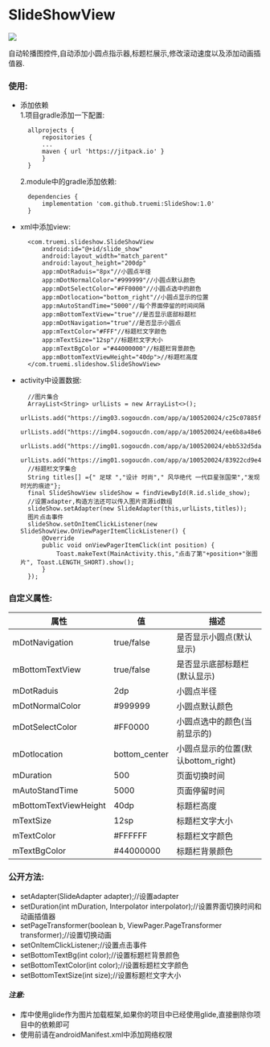 # SlideShowView
[![](https://jitpack.io/v/truemi/SlideShow.svg)](https://jitpack.io/#truemi/SlideShow)
  
自动轮播图控件,自动添加小圆点指示器,标题栏展示,修改滚动速度以及添加动画插值器.
### 使用:  


- 添加依赖  
 1.项目gradle添加一下配置:  

		allprojects {
			repositories {
			...
			maven { url 'https://jitpack.io' }
			}
		}

	2.module中的gradle添加依赖:

		dependencies {
	        implementation 'com.github.truemi:SlideShow:1.0'
		} 
  
- xml中添加view:  
		
		<com.truemi.slideshow.SlideShowView
       		android:id="@+id/slide_show"
        	android:layout_width="match_parent"
        	android:layout_height="200dp"
        	app:mDotRaduis="8px"//小圆点半径
        	app:mDotNormalColor="#999999"//小圆点默认颜色
        	app:mDotSelectColor="#FF0000"//小圆点选中的颜色
        	app:mDotlocation="bottom_right"//小圆点显示的位置
        	app:mAutoStandTime="5000"//每个界面停留的时间间隔
        	app:mBottomTextView="true"//是否显示底部标题栏
        	app:mDotNavigation="true"//是否显示小圆点
        	app:mTextColor="#FFF"//标题栏文字颜色
        	app:mTextSize="12sp"//标题栏文字大小
        	app:mTextBgColor ="#44000000"//标题栏背景颜色
        	app:mBottomTextViewHeight="40dp">//标题栏高度
    	</com.truemi.slideshow.SlideShowView>
- activity中设置数据:
   
		//图片集合
		ArrayList<String> urlLists = new ArrayList<>();
        urlLists.add("https://img03.sogoucdn.com/app/a/100520024/c25c07885f822d67c91256b3033749e7");
        urlLists.add("https://img04.sogoucdn.com/app/a/100520024/ee6b8a48e6322e18a85a62ddcb01f432");
        urlLists.add("https://img01.sogoucdn.com/app/a/100520024/ebb532d5da0e26e285ac2dc025bc99ec");
        urlLists.add("https://img01.sogoucdn.com/app/a/100520024/83922cd9e4aaf9b4c012f08629a5e160");
		//标题栏文字集合
        String titles[] ={" 足球 ","设计 时尚"," 风华绝代 一代巨星张国荣","发现时光的痕迹"};
        final SlideShowView slideShow = findViewById(R.id.slide_show);
		//设置adapter,构造方法还可以传入图片资源id数组
        slideShow.setAdapter(new SlideAdapter(this,urlLists,titles));
		图片点击事件
        slideShow.setOnItemClickListener(new SlideShowView.OnViewPagerItemClickListener() {
            @Override
            public void onViewPagerItemClick(int position) {
                Toast.makeText(MainActivity.this,"点击了第"+position+"张图片", Toast.LENGTH_SHORT).show();
            }
        }); 

### 自定义属性:  

|  属性        | 值 |  描述  |
| --------   | -----   | ---- |
| mDotNavigation        | true/false      |   是否显示小圆点(默认显示)   |
| mBottomTextView        |  true/false     |  是否显示底部标题栏(默认显示)    |
| mDotRaduis     | 2dp     |   小圆点半径    |
| mDotNormalColor     | #999999     |   小圆点默认颜色     |
| mDotSelectColor     | #FF0000     |   小圆点选中的颜色(当前显示的)     |
| mDotlocation     | bottom_center     |   小圆点显示的位置(默认bottom_right)     |
| mDuration     | 500     |   页面切换时间     |
| mAutoStandTime     | 5000     |   页面停留时间     |
| mBottomTextViewHeight     | 40dp     |   标题栏高度     |
| mTextSize     | 12sp     |   标题栏文字大小   |
| mTextColor     | #FFFFFF     |   标题栏文字颜色     |
| mTextBgColor     | #44000000     |   标题栏背景颜色     |

### 公开方法:  

- setAdapter(SlideAdapter adapter);//设置adapter
- setDuration(int mDuration, Interpolator interpolator);//设置界面切换时间和动画插值器
- setPageTransformer(boolean b, ViewPager.PageTransformer transformer);//设置切换动画
- setOnItemClickListener;//设置点击事件
- setBottomTextBg(int color);//设置标题栏背景颜色
- setBottomTextColor(int color);//设置标题栏文字颜色
- setBottomTextSize(int size);//设置标题栏文字大小
#### _注意:_  

- 库中使用glide作为图片加载框架,如果你的项目中已经使用glide,直接删除你项目中的依赖即可
- 使用前请在androidManifest.xml中添加网络权限
